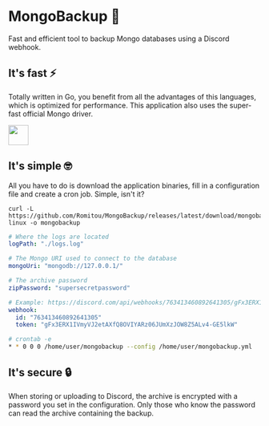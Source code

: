 # MongoBackup 🍃
Fast and efficient tool to backup Mongo databases using a Discord webhook.

## It's fast ⚡
Totally written in Go, you benefit from all the advantages of this languages, which is optimized for performance. This application also uses the super-fast official Mongo driver.

<img src="https://upload.wikimedia.org/wikipedia/commons/thumb/2/23/Go_Logo_Aqua.svg/1200px-Go_Logo_Aqua.svg.png" height=40 width=auto>

## It's simple 🤓
All you have to do is download the application binaries, fill in a configuration file and create a cron job. Simple, isn't it?
```
curl -L https://github.com/Romitou/MongoBackup/releases/latest/download/mongobackup-linux -o mongobackup
```
```yml
# Where the logs are located
logPath: "./logs.log"

# The Mongo URI used to connect to the database
mongoUri: "mongodb://127.0.0.1/"

# The archive password
zipPassword: "supersecretpassword"

# Example: https://discord.com/api/webhooks/763413460892641305/gFx3ERX1IVmyVJ2etAXfQ8OVIYARz06JUmXzJOW8Z5ALv4-GE5lkW
webhook:
  id: "763413460892641305"
  token: "gFx3ERX1IVmyVJ2etAXfQ8OVIYARz06JUmXzJOW8Z5ALv4-GE5lkW"
```
```sh
# crontab -e
* * 0 0 0 /home/user/mongobackup --config /home/user/mongobackup.yml
```

## It's secure 🔒
When storing or uploading to Discord, the archive is encrypted with a password you set in the configuration. Only those who know the password can read the archive containing the backup.
